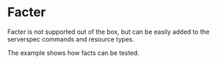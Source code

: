 Facter
======

Facter is not supported out of the box, but can be easily added to the serverspec commands and resource types.

The example shows how facts can be tested.

